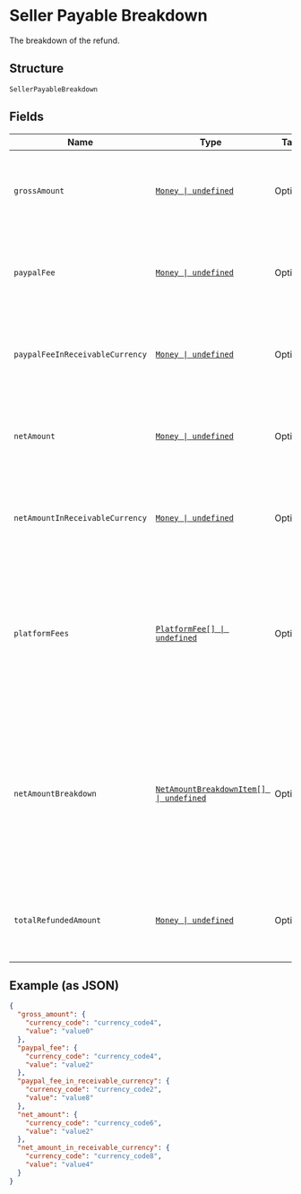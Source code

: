 
# Seller Payable Breakdown

The breakdown of the refund.

## Structure

`SellerPayableBreakdown`

## Fields

| Name | Type | Tags | Description |
|  --- | --- | --- | --- |
| `grossAmount` | [`Money \| undefined`](../../doc/models/money.md) | Optional | The currency and amount for a financial transaction, such as a balance or payment due. |
| `paypalFee` | [`Money \| undefined`](../../doc/models/money.md) | Optional | The currency and amount for a financial transaction, such as a balance or payment due. |
| `paypalFeeInReceivableCurrency` | [`Money \| undefined`](../../doc/models/money.md) | Optional | The currency and amount for a financial transaction, such as a balance or payment due. |
| `netAmount` | [`Money \| undefined`](../../doc/models/money.md) | Optional | The currency and amount for a financial transaction, such as a balance or payment due. |
| `netAmountInReceivableCurrency` | [`Money \| undefined`](../../doc/models/money.md) | Optional | The currency and amount for a financial transaction, such as a balance or payment due. |
| `platformFees` | [`PlatformFee[] \| undefined`](../../doc/models/platform-fee.md) | Optional | An array of platform or partner fees, commissions, or brokerage fees for the refund.<br><br>**Constraints**: *Minimum Items*: `0`, *Maximum Items*: `1` |
| `netAmountBreakdown` | [`NetAmountBreakdownItem[] \| undefined`](../../doc/models/net-amount-breakdown-item.md) | Optional | An array of breakdown values for the net amount. Returned when the currency of the refund is different from the currency of the PayPal account where the payee holds their funds. |
| `totalRefundedAmount` | [`Money \| undefined`](../../doc/models/money.md) | Optional | The currency and amount for a financial transaction, such as a balance or payment due. |

## Example (as JSON)

```json
{
  "gross_amount": {
    "currency_code": "currency_code4",
    "value": "value0"
  },
  "paypal_fee": {
    "currency_code": "currency_code4",
    "value": "value2"
  },
  "paypal_fee_in_receivable_currency": {
    "currency_code": "currency_code2",
    "value": "value8"
  },
  "net_amount": {
    "currency_code": "currency_code6",
    "value": "value2"
  },
  "net_amount_in_receivable_currency": {
    "currency_code": "currency_code8",
    "value": "value4"
  }
}
```

